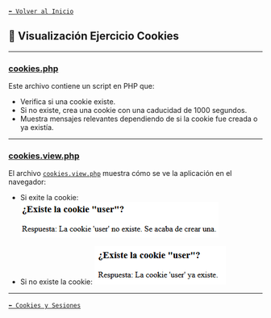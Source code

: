 [`⬅️ Volver al Inicio`](https://github.com/13MariaNoguera/Ejercicios1-PHP "Inicio Ejercicios")
<br>

## 🍪 Visualización Ejercicio Cookies
---

### [cookies.php](https://github.com/13MariaNoguera/Ejercicios1-PHP/tree/master/cookiesYsesiones/cookies/cookies.php "cookies.php")
Este archivo contiene un script en PHP que:
- Verifica si una cookie existe.
- Si no existe, crea una cookie con una caducidad de 1000 segundos.
- Muestra mensajes relevantes dependiendo de si la cookie fue creada o ya existía.
  
---

### [cookies.view.php](https://github.com/13MariaNoguera/Ejercicios1-PHP/tree/master/cookiesYsesiones/cookies/cookies.view.php "cookies.view.php")

El archivo [`cookies.view.php`](https://github.com/13MariaNoguera/Ejercicios1-PHP/blob/master/cookiesYsesiones/cookies/ejcookies.php "cookies.view.php") muestra cómo se ve la aplicación en el navegador:

- Si exite la cookie:
![Vista de la creación de la cookie](../visualizacion/1_ejcookies1.png)

- Si no existe la cookie:
![Vista de la verificación de la cookie](../visualizacion/1_ejcookies2.png)

---

[`⬅️ Cookies y Sesiones`](https://github.com/13MariaNoguera/Ejercicios1-PHP/blob/master/cookiesYsesiones "Cookies y Sesiones")
